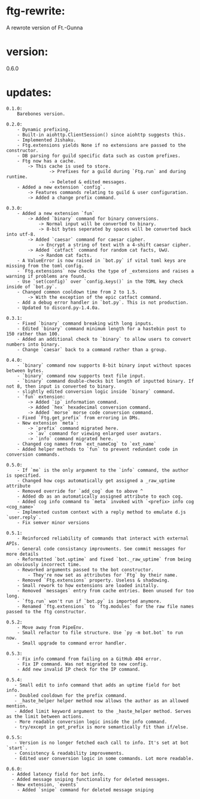 # ftg-rewrite:
A rewrote version of Ft.-Gunna

# version:
0.6.0

# updates:
    0.1.0:
        Barebones version.

    0.2.0:
        - Dynamic prefixing.
        - Built-in aiohttp.ClientSession() since aiohttp suggests this.
        - Implemented Jishaku.
        - Ftg.extensions yields None if no extensions are passed to the constructor.
        - DB parsing for guild specific data such as custom prefixes.
        - Ftg now has a cache.
            -> This cache is used to store.
                    -> Prefixes for a guild during `Ftg.run` and during runtime.
                    -> Deleted & edited messages.
        - Added a new extension `config`.
            -> Features commands relating to guild & user configuration.
            -> Added a change prefix command.

    0.3.0:
        - Added a new extension `fun`
            -> Added `binary` command for binary conversions.
                -> Normal input will be converted to binary.
                -> 8-bit bytes seperated by spaces will be converted back into utf-8.
            -> Added `caesar` command for caesar cipher.
                -> Encrypt a string of text with a 4-shift caesar cipher.
            -> Added `catfact` command for random cat facts, UwU.
                -> Random cat facts.
        - A ValueError is now raised in `bot.py` if vital toml keys are missing from the toml config.
        - `Ftg.extensions` now checks the type of _extensions and raises a warning if problems are found.
        - Use `set(config)` over `config.keys()` in the TOML key check inside of `bot.py`.
        - Changed common cooldown time from 2 to 1.5.
            -> With the exception of the epic catfact command.
        - Add a debug error handler in `bot.py`. This is not production.
        - Updated to discord.py-1.4.0a.

    0.3.1:
        - Fixed `binary` command breaking with long inputs.
        - Edited `binary` command minimum length for a hastebin post to 150 rather than 100.
        - Added an additional check to `binary` to allow users to convert numbers into binary.
        - Change `caesar` back to a command rather than a group.

    0.4.0:
        - `binary` command now supports 8-bit binary input without spaces between bytes.
        - `binary` command now supports text file input.
        - `binary` command double-checks bit length of inputted binary. If not 8, then input is converted to binary.
        - slightly edited conversion logic inside `binary` command.
        - `fun` extension:
            -> Added `ip` information command.
            -> Added `hex` hexadecimal conversion command.
            -> Added `morse` morse code conversion command.
        - Fixed `Ftg.get_prefix` from erroring in DMs.
        - New extension `meta`:
            -> `prefix` command migrated here.
            -> `av` command for viewing enlarged user avatars.
            -> `info` command migrated here.
        - Changed cog names from `ext_nameCog` to `ext_name`
        - Added helper methods to `fun` to prevent redundant code in conversion commands.

    0.5.0:
        - If `me` is the only argument to the `info` command, the author is specified.
        - Changed how cogs automatically get assigned a _raw_uptime attribute
        - Removed override for `add_cog` due to above ^
        - Added db as an automatically assigned attribute to each cog.
        - Added cog info command to `meta` invoked with `<prefix> info cog <cog_name>`
        - Implmented custom context with a reply method to emulate d.js `user.reply`.
        - Fix semver minor versions

    0.5.1:
        - Reinforced reliability of commands that interact with external APIs.
        - General code consistancy improvments. See commit messages for more details
        - Reformatted `bot.uptime` and fixed `bot._raw_uptime` from being an obviously incorrect time.
        - Reworked arguments passed to the bot constructor.
            - They're now set as attributes for `Ftg` by their name.
        - Removed `Ftg.extensions` property. Useless & shadowing.
        - Small rework to how extensions are loaded initally.
        - Removed `messages` entry from cache entries. Been unused for too long.
        - `ftg.run` won't run if `bot.py` is imported anymore.
        - Renamed `ftg.extensions` to `ftg.modules` for the raw file names passed to the ftg constructor.

    0.5.2:
        - Move away from PipeEnv.
        - Small refactor to file structure. Use `py -m bot.bot` to run now.
        - Small upgrade to command error handler.

    0.5.3:
        - Fix info command from failing on a GitHub 404 error.
        - Fix IP command. Was not migrated to new config.
        - Add new invalid IP check for the IP command.

    0.5.4:
       - Small edit to info command that adds an uptime field for bot info.
       - Doubled cooldown for the prefix command.
       - _haste_helper helper method now allows the author as an allowed mention.
       - Added limit keyword argument to the _haste_helper method. Serves as the limit between actions.
       - More readable conversion logic inside the info command.
       - try/except in get_prefix is more semantically fit than if/else.

    0.5.5:
       - Version is no longer fetched each call to info. It's set at bot `start`.
       - Consistency & readability improvements.
       - Edited user conversion logic in some commands. Lot more readable.

    0.6.0:
      - Added latency field for bot info.
      - Added message sniping functionality for deleted messages.
      - New extension, `events`
        - Added `snipe` command for deleted message sniping
